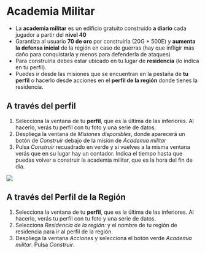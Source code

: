 # Academia Militar

- La **academia militar** es un edificio gratuito construido **a diario** cada jugador a partir del **nivel 40**
- Garantiza al usuario **70 de oro** por construirla (20G + 500E) y **aumenta la defensa inicial** de la región en caso de guerras (hay que infligir más daño para conquistarla y menos para defenderla de ataques)
- Para construirla debes estar ubicado en tu lugar de **residencia** (lo indica en tu perfil).
- Puedes ir desde las misiones que se encuentran en la pestaña de **tu perfil** o hacerlo desde acciones en el **perfil de la región** donde tienes la residencia.

## A través del perfil

1. Selecciona la ventana de tu **perfil**, que es la última de las inferiores. Al hacerlo, verás tu perfil con tu foto y una serie de datos.
2. Despliega la ventana de _Misiones disponibles_, donde aparecerá un botón de _Construir_ debajo de la misión de _Academia militar_
3. Pulsa _Construir_ recuadrado en verde y si vuelves a la misma ventana verás que en su lugar hay un contador. Indica el tiempo hasta que puedas volver a construir la academia militar, que es la hora del fin de dia.

![](http://lambda-rr.es/wp-content/uploads/2018/10/Screenshot_2018-08-05-13-33-45-083_com.android.chrome1-300x300.png)

## A través del Perfil de la Región

1. Selecciona la ventana de tu **perfil**, que es la última de las inferiores. Al hacerlo, verás tu perfil con tu foto y una serie de datos.
2. Selecciona _Residencia de la región:_ y el nombre de tu región de residencia para ir al perfil de la región.
3. Despliega la ventana _Acciones_ y selecciona el botón verde _Academia militar_. Pulsa _Construir_.
